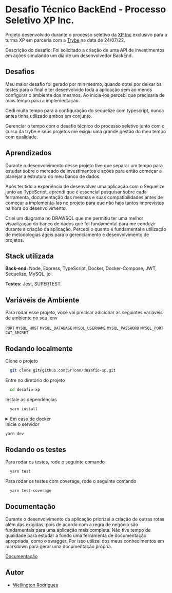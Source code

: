 
# Desafio Técnico BackEnd - Processo Seletivo XP Inc.

Projeto desenvolvido durante o processo seletivo da [XP Inc](https://www.xpinc.com/)
exclusivo para a turma XP em parceria com a [Trybe](https://www.betrybe.com/) na data de 24/07/22.

Descrição do desafio: Foi solicitado a criação de uma API de investimentos em ações simulando
um dia de um desenvolvedor BackEnd.

## Desafios

Meu maior desafio foi gerado por min mesmo, quando optei por deixar os testes
para o final e ter desenvolvido toda a aplicação sem ao menos configurar o
ambiente dos mesmos. Ao inicia-los percebi que precisaria de mais tempo
para a implementação.

Cedi muito tempo para a configuração do sequelize com
typescript, nunca antes tinha utilizado ambos em conjunto.

Gerenciar o tempo com o desafio técnico do processo seletivo junto com o curso
da trybe e seus projetos me exigiu uma grande gestão do meu tempo com qualidade.
## Aprendizados

Durante o desenvolvimento desse projeto tive que separar um tempo para estudar sobre o
mercado de investimentos e ações para então começar a planejar a estrutura do meu banco
de dados.

Após ter tido a experiência de desenvolver uma aplicação com o Sequelize junto ao TypeScript,
aprendi que é essencial pesquisar sobre cada ferramenta, documentação das mesmas e suas
compatibilidades antes de começar a implementa-las no projeto para que não haja tantos
imprevistos na hora do desenvolvimento.

Criei um diagrama no DRAWSQL que me permitiu ter uma melhor visualização do banco de dados
que foi fundamental para me conduzir durante a criação da aplicação. Percebi
o quanto é fundamental a utilização de metodologias ágeis para o gerenciamento e desenvolvimento
de projetos.
## Stack utilizada

**Back-end:** Node, Express, TypeScript, Docker, Docker-Compose, JWT, Sequelize, MySQL, joi.

**Testes:** Jest, SUPERTEST.
## Variáveis de Ambiente

Para rodar esse projeto, você vai precisar adicionar as seguintes variáveis de ambiente no seu .env

`PORT`
`MYSQL_HOST`
`MYSQL_DATABASE`
`MYSQL_USERNAME`
`MYSQL_PASSWORD`
`MYSQL_PORT`
`JWT_SECRET`


## Rodando localmente

Clone o projeto
```bash
  git clone git@github.com:SrTonn/desafio-xp.git
```

Entre no diretório do projeto
```bash
  cd desafio-xp
```

Instale as dependências
```bash
  yarn install
```

<details>
  <summary>Em caso de docker</summary>
  Suba o container
  
  ```bash
  docker-compose up -d
  ```

  Acesse o terminal do container
  ```bash
    docker exec -it app-investimentos bash
  ```
  ⚠️caso necessário instale as dependencias novamente e inicie o servidor⚠️
  ```bash
    yarn install
  ```
</details>
Inicie o servidor

```bash
yarn dev
```

## Rodando os testes

Para rodar os testes, rode o seguinte comando
```bash
  yarn test
```
Para rodar os testes com coverage, rode o seguinte comando
```bash
  yarn test-coverage
```


## Documentação

Durante o desenvolvimento da aplicação priorizei a criação de outras rotas além das
exigidas, pois de acordo com a regra de negócio são fundamentais para uma aplicação mais completa. Não tive tempo de qualidade para estudar a fundo uma ferramenta de documentação
apropriada, como o swagger. Por isso utilizei dos meus conhecimentos em markdown para
gerar uma documentação própria.

[Documentação](https://github.com/SrTonn/desafio-xp/blob/main/DocumentationAPI.md)


## Autor

- [Wellington Rodrigues](https://www.github.com/SrTonn)

